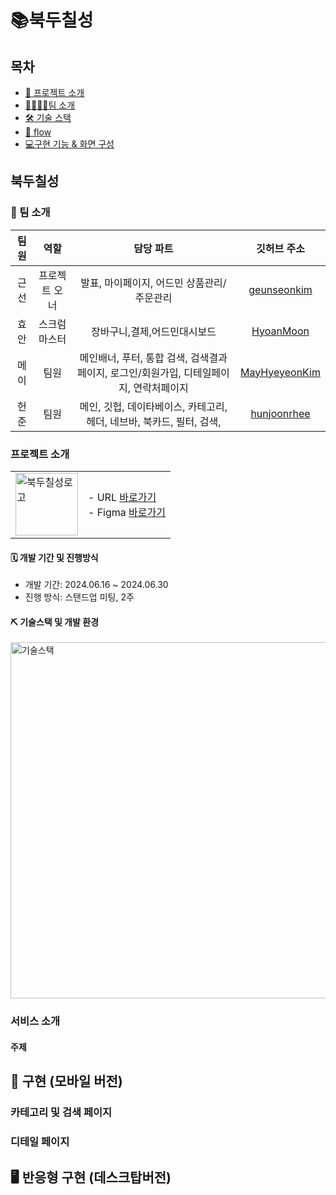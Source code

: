 # 📚북두칠성
## 목차
- [👀 프로젝트 소개](#프로젝트-소개)
- [👨‍👩‍👧‍👦팀 소개](#팀-소개)
- [🛠 기술 스택](#기술-스택)
- [🔁 flow](#flow)
- [💻구현 기능 & 화면 구성](#구현-기능--화면-구성)


<a name="프로젝트-소개"></a>
## 북두칠성


<a name="팀-소개"></a>
### 👥 팀 소개
|  팀원  |        역할        |                담당 파트                 |                  깃허브 주소                  |
| :----: | :----------------: | :--------------------------------------: | :-------------------------------------------: |
| 근선 | 프로젝트 오너  |           발표, 마이페이지, 어드민 상품관리/주문관리          |  [geunseonkim](https://github.com/geunseonkim)  |
| 효안 |   스크럼 마스터    | 장바구니,결제,어드민대시보드  |   [HyoanMoon](https://github.com/HyoanMoon)   |
| 메이 |        팀원        |    메인배너, 푸터, 통합 검색, 검색결과 페이지, 로그인/회원가입, 디테일페이지, 연락처페이지    | [MayHyeyeonKim](https://github.com/MayHyeyeonKim) |
|  헌준  |        팀원        | 메인, 깃헙, 데이타베이스, 카테고리, 헤더, 네브바, 북카드, 필터, 검색,   |    [hunjoonrhee](https://github.com/hunjoonrhee)    |


### 프로젝트 소개
<table>
  <tr>
    <td>
      <img src="" alt="북두칠성로고" width="100" />
    </td>
    <td>
      - URL <a href="https://book-do-7-stars.netlify.app/" target="_blank">바로가기</a><br/>
      - Figma <a href="https://www.figma.com/board/zrp9Df7zWs9mTP8ZsAxFiC/7CodeCrew?node-id=0-1&t=JvYN792QJ4msDyGj-0" target="_blank">바로가기</a>
    </td>
  </tr>
</table>


#### 🗓️ 개발 기간 및 진행방식

- 개발 기간: 2024.06.16 ~ 2024.06.30
- 진행 방식: 스탠드업 미팅, 2주 


#### ⛏ 기술스택 및 개발 환경

 <img width="570" alt="기술스택" src="">


### 서비스 소개

#### 주제

## 📱 구현 (모바일 버전)

### 카테고리 및 검색 페이지

### 디테일 페이지

## 🖥️ 반응형 구현 (데스크탑버전)






